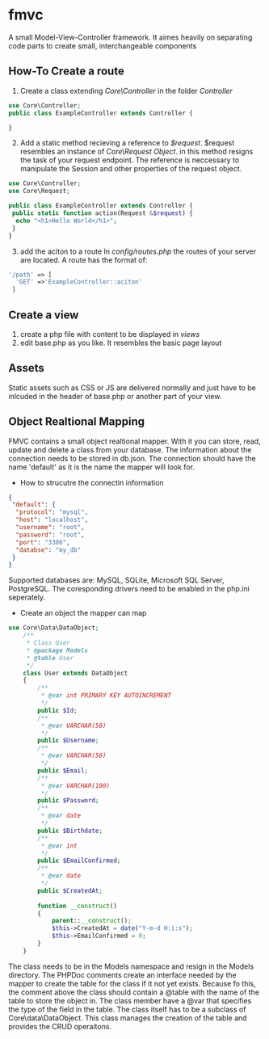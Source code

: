 # fmvc
A small Model-View-Controller framework.
It aimes heavily on separating code parts to create small, interchangeable components

## How-To Create a route
1. Create a class extending _Core\Controller_ in the folder _Controller_
```PHP
use Core\Controller;
public class ExampleController extends Controller {

}
```
2. Add a static method recieving a reference to _$request_. $request resembles an instance of _Core\Request Object_.
in this method resigns the task of your request endpoint. The reference is neccessary to manipulate the Session and other
properties of the request object.
```PHP
use Core\Controller;
use Core\Request;

public class ExampleController extends Controller {
 public static function action(Request &$request) {
  echo "<h1>Hello World</h1>";
 }
}
```
3. add the aciton to a route
In _config/routes.php_ the routes of your server are located.
A route has the format of:
```php
'/path' => [
  'GET' =>'ExampleController::aciton'
 ]
```
## Create a view
1. create a php file with content to be displayed in _views_
2. edit base.php as you like. It resembles the basic page layout

## Assets
Static assets such as CSS or JS are delivered normally and just have to be inlcuded in the header of base.php or another part of your view.

## Object Realtional Mapping
FMVC contains a small object realtional mapper. With it you can store, read, update and delete a class from your database.
The information about the connection needs to be stored in db.json. The connection should have the name 'default' as it is
the name the mapper will look for.
* How to strucutre the connectin information
```json
{
 "default": {
  "protocol": "mysql",
  "host": "localhost",
  "username": "root",
  "password": "root",
  "port": "3306",
  "databse": "my_db"
 }
}
```
Supported databases are: MySQL, SQLite, Microsoft SQL Server, PostgreSQL. The coresponding drivers need to be enabled in the php.ini seperately.
* Create an object the mapper can map
```php
use Core\Data\DataObject;
    /**
     * Class User
     * @package Models
     * @table User
     */
    class User extends DataObject
    {
        /**
         * @var int PRIMARY KEY AUTOINCREMENT
         */
        public $Id;
        /**
         * @var VARCHAR(50)
         */
        public $Username;
        /**
         * @var VARCHAR(50)
         */
        public $Email;
        /**
         * @var VARCHAR(100)
         */
        public $Password;
        /**
         * @var date
         */
        public $Birthdate;
        /**
         * @var int
         */
        public $EmailConfirmed;
        /**
         * @var date
         */
        public $CreatedAt;
        
        function __construct()
        {
            parent::__construct();
            $this->CreatedAt = date("Y-m-d H:i:s");
            $this->EmailConfirmed = 0;
        }
    }
```
The class needs to be in the Models namespace and resign in the Models directory. The PHPDoc comments create an interface needed by the mapper to create the table for the class if it not yet exists.
Because fo this, the comment above the class should contain a @table with the name of the table to store the object in.
The class member have a @var that specifies the type of the field in the table.
The class itself has to be a subclass of Core\data\DataObject. This class manages the creation of the table and provides the CRUD operaitons.
